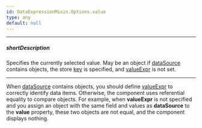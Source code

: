 ```yaml
---
id: DataExpressionMixin.Options.value
type: any
default: null
---
```

---
##### shortDescription
Specifies the currently selected value. May be an object if [dataSource](/api-reference/10%20UI%20Components/DataExpressionMixin/1%20Configuration/dataSource.md '{basewidgetpath}/Configuration/#dataSource') contains objects, the store [key](/api-reference/30%20Data%20Layer/Store/1%20Configuration/key.md '/Documentation/ApiReference/Data_Layer/ArrayStore/Configuration/#key') is specified, and [valueExpr](/api-reference/10%20UI%20Components/DataExpressionMixin/1%20Configuration/valueExpr.md '{basewidgetpath}/Configuration/#valueExpr') is not set.

---
When [dataSource]({basewidgetpath}/Configuration/#dataSource) contains objects, you should define [valueExpr]({basewidgetpath}/Configuration/#valueExpr) to correctly identify data items. Otherwise, the component uses referential equality to compare objects. For example, when **valueExpr** is not specified and you assign an object with the same field and values as **dataSource** to the **value** property, these two objects are not equal, and the component displays nothing.